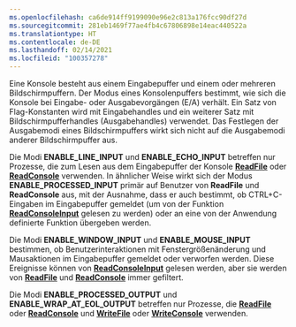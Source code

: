 ```yaml
---
ms.openlocfilehash: ca6de914ff9199090e96e2c813a176fcc90df27d
ms.sourcegitcommit: 281eb1469f77ae4fb4c67806898e14eac440522a
ms.translationtype: HT
ms.contentlocale: de-DE
ms.lasthandoff: 02/14/2021
ms.locfileid: "100357278"
---
```

Eine Konsole besteht aus einem Eingabepuffer und einem oder mehreren Bildschirmpuffern. Der Modus eines Konsolenpuffers bestimmt, wie sich die Konsole bei Eingabe- oder Ausgabevorgängen (E/A) verhält. Ein Satz von Flag-Konstanten wird mit Eingabehandles und ein weiterer Satz mit Bildschirmpufferhandles (Ausgabehandles) verwendet. Das Festlegen der Ausgabemodi eines Bildschirmpuffers wirkt sich nicht auf die Ausgabemodi anderer Bildschirmpuffer aus.

Die Modi **ENABLE\_LINE\_INPUT** und **ENABLE\_ECHO\_INPUT** betreffen nur Prozesse, die zum Lesen aus dem Eingabepuffer der Konsole [**ReadFile**](/windows/win32/api/fileapi/nf-fileapi-readfile) oder [**ReadConsole**](../readconsole.md) verwenden. In ähnlicher Weise wirkt sich der Modus **ENABLE\_PROCESSED\_INPUT** primär auf Benutzer von **ReadFile** und **ReadConsole** aus, mit der Ausnahme, dass er auch bestimmt, ob CTRL+C-Eingaben im Eingabepuffer gemeldet (um von der Funktion [**ReadConsoleInput**](../readconsoleinput.md) gelesen zu werden) oder an eine von der Anwendung definierte Funktion übergeben werden.

Die Modi **ENABLE\_WINDOW\_INPUT** und **ENABLE\_MOUSE\_INPUT** bestimmen, ob Benutzerinteraktionen mit Fenstergrößenänderung und Mausaktionen im Eingabepuffer gemeldet oder verworfen werden. Diese Ereignisse können von [**ReadConsoleInput**](../readconsoleinput.md) gelesen werden, aber sie werden von [**ReadFile**](/windows/win32/api/fileapi/nf-fileapi-readfile) und [**ReadConsole**](../readconsole.md) immer gefiltert.

Die Modi **ENABLE\_PROCESSED\_OUTPUT** und **ENABLE\_WRAP\_AT\_EOL\_OUTPUT** betreffen nur Prozesse, die [**ReadFile**](/windows/win32/api/fileapi/nf-fileapi-readfile) oder [**ReadConsole**](../readconsole.md) und [**WriteFile**](/windows/win32/api/fileapi/nf-fileapi-writefile) oder [**WriteConsole**](../writeconsole.md) verwenden.